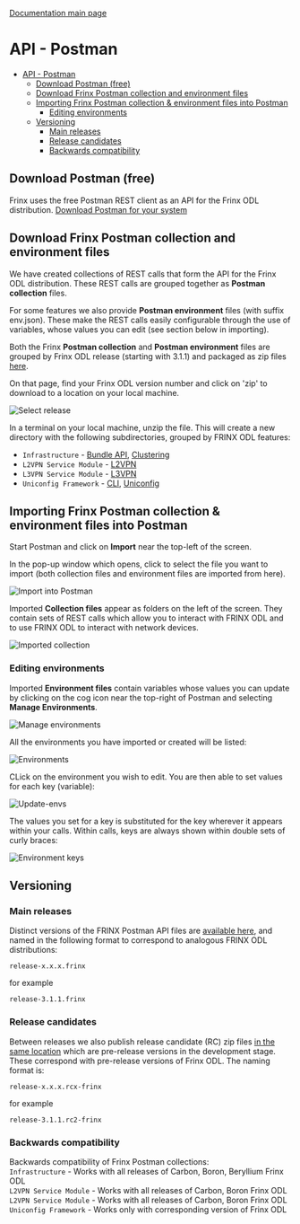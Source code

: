 [Documentation main page](https://frinxio.github.io/Frinx-docs/)  
# API - Postman
<!-- TOC -->

- [API - Postman](#api---postman)
    - [Download Postman (free)](#download-postman-free)
    - [Download Frinx Postman collection and environment files](#download-frinx-postman-collection-and-environment-files)
    - [Importing Frinx Postman collection & environment files into Postman](#importing-frinx-postman-collection--environment-files-into-postman)
        - [Editing environments](#editing-environments)
    - [Versioning](#versioning)
        - [Main releases](#main-releases)
        - [Release candidates](#release-candidates)
        - [Backwards compatibility](#backwards-compatibility)

<!-- /TOC -->
## Download Postman (free)
Frinx uses the free Postman REST client as an API for the Frinx ODL distribution. [Download Postman for your system](https://www.getpostman.com/postman)

## Download Frinx Postman collection and environment files
We have created collections of REST calls that form the API for the Frinx ODL distribution.
These REST calls are grouped together as **Postman collection** files. 

For some features we also provide **Postman environment** files (with suffix env.json). These make the REST calls easily configurable through the use of variables, whose values you can edit (see section below in importing).

Both the Frinx **Postman collection** and **Postman environment** files are grouped by Frinx ODL release (starting with 3.1.1) and packaged as zip files [here](https://github.com/FRINXio/Postman/releases). 

On that page, find your Frinx ODL version number and click on 'zip' to download to a location on your local machine. 

![Select release](zip-files.png "Select release")  

In a terminal on your local machine, unzip the file. This will create a new directory with the 
following subdirectories, grouped by FRINX ODL features: 

* `Infrastructure`          - [Bundle API](FRINX_Features_User_Guide/using-the-frinx-api-bundle.md), [Clustering](Operations_Manual/clustering-overview)
* `L2VPN Service Module`    - [L2VPN](FRINX_Features_User_Guide/l2vpn/l2vpn-service-module.md)
* `L3VPN Service Module`    - [L3VPN](FRINX_Features_User_Guide/l3vpn/l3vpn-service-module.md)
* `Uniconfig Framework`     - [CLI](FRINX_Features_User_Guide/cli/cli-service-module.md), [Uniconfig](FRINX_Features_User_Guide/uniconfig/architecture/architecture.md)  

## Importing Frinx Postman collection & environment files into Postman
Start Postman and click on **Import** near the top-left of the screen.

In the pop-up window which opens, click to select the file you want to import (both collection files and environment files are imported from here). 

![Import into Postman](import.png "Import into Postman")  

Imported **Collection files** appear as folders on the left of the screen. They contain sets of REST calls which allow you to interact with FRINX ODL and to use FRINX ODL to interact with network devices.

![Imported collection](imported-collection.png "Imported collection")  

### Editing environments

Imported **Environment files** contain variables whose values you can update by clicking on the cog icon near the top-right of Postman and selecting **Manage Environments**.  

![Manage environments](manage-envs.png "Manage environments")  

All the environments you have imported or created will be listed:  

![Environments](environments.png "Environments")  

CLick on the environment you wish to edit. You are then able to set values for each key (variable):

![Update-envs](update-envs.png "Update-envs")  

The values you set for a key is substituted for the key wherever it appears within your calls. Within calls, keys are always shown within double sets of curly braces:

 ![Environment keys](env-keys.png "Environment keys")  

## Versioning
### Main releases
Distinct versions of the FRINX Postman API files are [available here](https://github.com/FRINXio/Postman/releases), and named in the following format to correspond to analogous FRINX ODL distributions:  

    release-x.x.x.frinx  

for example 

    release-3.1.1.frinx

### Release candidates
Between releases we also publish release candidate (RC) zip files [in the same location](https://github.com/FRINXio/Postman/releases) which are pre-release versions in the development stage. These correspond with pre-release versions of Frinx ODL. The naming format is:  

    release-x.x.x.rcx-frinx

for example

    release-3.1.1.rc2-frinx

### Backwards compatibility
Backwards compatibility of Frinx Postman collections:   
`Infrastructure`        - Works with all releases of Carbon, Boron, Beryllium Frinx ODL  
`L2VPN Service Module`  - Works with all releases of Carbon, Boron Frinx ODL  
`L2VPN Service Module`  - Works with all releases of Carbon, Boron Frinx ODL  
`Uniconfig Framework`   - Works only with corresponding version of Frinx ODL  
